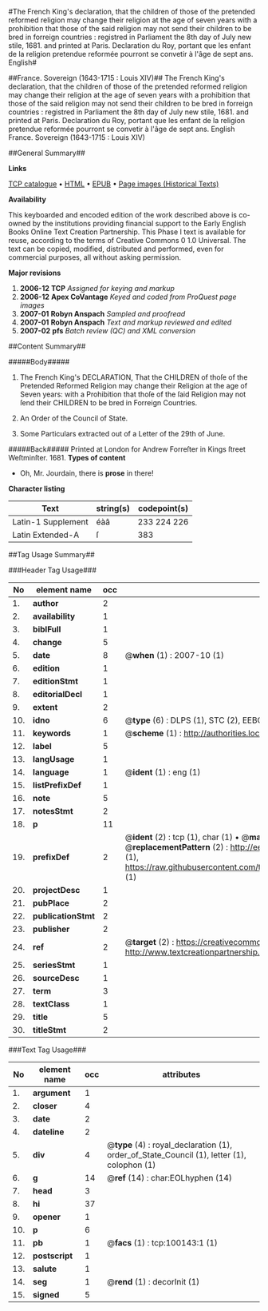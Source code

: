 #The French King's declaration, that the children of those of the pretended reformed religion may change their religion at the age of seven years with a prohibition that those of the said religion may not send their children to be bred in forreign countries : registred in Parliament the 8th day of July new stile, 1681. and printed at Paris. Declaration du Roy, portant que les enfant de la religion pretendue reformée pourront se convetir à l'âge de sept ans. English#

##France. Sovereign (1643-1715 : Louis XIV)##
The French King's declaration, that the children of those of the pretended reformed religion may change their religion at the age of seven years with a prohibition that those of the said religion may not send their children to be bred in forreign countries : registred in Parliament the 8th day of July new stile, 1681. and printed at Paris.
Declaration du Roy, portant que les enfant de la religion pretendue reformée pourront se convetir à l'âge de sept ans. English
France. Sovereign (1643-1715 : Louis XIV)

##General Summary##

**Links**

[TCP catalogue](http://www.ota.ox.ac.uk/tcp/)  • 
[HTML](http://tei.it.ox.ac.uk/tcp/Texts-HTML/free/A49/A49219.html)  • 
[EPUB](http://tei.it.ox.ac.uk/tcp/Texts-EPUB/free/A49/A49219.epub) • 
[Page images (Historical Texts)](https://data.historicaltexts.jisc.ac.uk/view?pubId=eebo-13546474e&pageId=eebo-13546474e-100143-1)

**Availability**

This keyboarded and encoded edition of the
	       work described above is co-owned by the institutions
	       providing financial support to the Early English Books
	       Online Text Creation Partnership. This Phase I text is
	       available for reuse, according to the terms of Creative
	       Commons 0 1.0 Universal. The text can be copied,
	       modified, distributed and performed, even for
	       commercial purposes, all without asking permission.

**Major revisions**

1. __2006-12__ __TCP__ *Assigned for keying and markup*
1. __2006-12__ __Apex CoVantage__ *Keyed and coded from ProQuest page images*
1. __2007-01__ __Robyn Anspach__ *Sampled and proofread*
1. __2007-01__ __Robyn Anspach__ *Text and markup reviewed and edited*
1. __2007-02__ __pfs__ *Batch review (QC) and XML conversion*

##Content Summary##

#####Body#####

1. The French King's DECLARATION, That the CHILDREN of thoſe of the Pretended Reformed Religion may change their Religion at the age of Seven years: with a Prohibition that thoſe of the ſaid Religion may not ſend their CHILDREN to be bred in Forreign Countries.

1. An Order of the Council of State.

1. Some Particulars extracted out of a Letter of the 29th of June.

#####Back#####
Printed at London for Andrew Forreſter in Kings ſtreet Weſtminſter. 1681.
**Types of content**

  * Oh, Mr. Jourdain, there is **prose** in there!

**Character listing**


|Text|string(s)|codepoint(s)|
|---|---|---|
|Latin-1 Supplement|éàâ|233 224 226|
|Latin Extended-A|ſ|383|

##Tag Usage Summary##

###Header Tag Usage###

|No|element name|occ|attributes|
|---|---|---|---|
|1.|__author__|2||
|2.|__availability__|1||
|3.|__biblFull__|1||
|4.|__change__|5||
|5.|__date__|8| @__when__ (1) : 2007-10 (1)|
|6.|__edition__|1||
|7.|__editionStmt__|1||
|8.|__editorialDecl__|1||
|9.|__extent__|2||
|10.|__idno__|6| @__type__ (6) : DLPS (1), STC (2), EEBO-CITATION (1), OCLC (1), VID (1)|
|11.|__keywords__|1| @__scheme__ (1) : http://authorities.loc.gov/ (1)|
|12.|__label__|5||
|13.|__langUsage__|1||
|14.|__language__|1| @__ident__ (1) : eng (1)|
|15.|__listPrefixDef__|1||
|16.|__note__|5||
|17.|__notesStmt__|2||
|18.|__p__|11||
|19.|__prefixDef__|2| @__ident__ (2) : tcp (1), char (1)  •  @__matchPattern__ (2) : ([0-9\-]+):([0-9IVX]+) (1), (.+) (1)  •  @__replacementPattern__ (2) : http://eebo.chadwyck.com/downloadtiff?vid=$1&page=$2 (1), https://raw.githubusercontent.com/textcreationpartnership/Texts/master/tcpchars.xml#$1 (1)|
|20.|__projectDesc__|1||
|21.|__pubPlace__|2||
|22.|__publicationStmt__|2||
|23.|__publisher__|2||
|24.|__ref__|2| @__target__ (2) : https://creativecommons.org/publicdomain/zero/1.0/ (1), http://www.textcreationpartnership.org/docs/. (1)|
|25.|__seriesStmt__|1||
|26.|__sourceDesc__|1||
|27.|__term__|3||
|28.|__textClass__|1||
|29.|__title__|5||
|30.|__titleStmt__|2||


###Text Tag Usage###

|No|element name|occ|attributes|
|---|---|---|---|
|1.|__argument__|1||
|2.|__closer__|4||
|3.|__date__|2||
|4.|__dateline__|2||
|5.|__div__|4| @__type__ (4) : royal_declaration (1), order_of_State_Council (1), letter (1), colophon (1)|
|6.|__g__|14| @__ref__ (14) : char:EOLhyphen (14)|
|7.|__head__|3||
|8.|__hi__|37||
|9.|__opener__|1||
|10.|__p__|6||
|11.|__pb__|1| @__facs__ (1) : tcp:100143:1 (1)|
|12.|__postscript__|1||
|13.|__salute__|1||
|14.|__seg__|1| @__rend__ (1) : decorInit (1)|
|15.|__signed__|5||
